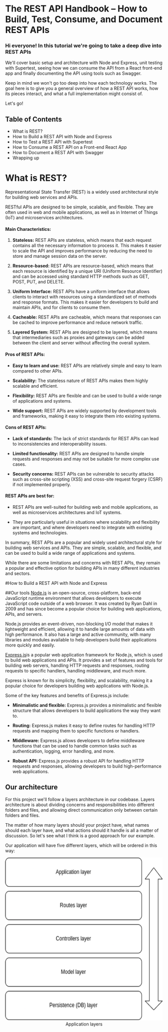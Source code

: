 # The REST API Handbook – How to Build, Test, Consume, and Document REST APIs

### Hi everyone! In this tutorial we're going to take a deep dive into REST APIs

We'll cover basic setup and architecture with Node and Express, unit testing with Supertest, seeing how we can consume the API from a React front-end app and finally documenting the API using tools such as Swagger.

Keep in mind we won't go too deep into how each technology works. The goal here is to give you a general overview of how a REST API works, how its pieces interact, and what a full implementation might consist of.

Let's go!

## Table of Contents

- What is REST?
- How to Build a REST API with Node and Express
- How to Test a REST API with Supertest
- How to Consume a REST API on a Front-end React App
- How to Document a REST API with Swagger
- Wrapping up

# What is REST?

Representational State Transfer (REST) is a widely used architectural style for building web services and APIs.

RESTful APIs are designed to be simple, scalable, and flexible. They are often used in web and mobile applications, as well as in Internet of Things (IoT) and microservices architectures.

#### Main Characteristics:

1. **Stateless:** REST APIs are stateless, which means that each request contains all the necessary information to process it. This makes it easier to scale the API and improves performance by reducing the need to store and manage session data on the server.

2. **Resource-based:** REST APIs are resource-based, which means that each resource is identified by a unique URI (Uniform Resource Identifier) and can be accessed using standard HTTP methods such as GET, POST, PUT, and DELETE.

3. **Uniform Interface:** REST APIs have a uniform interface that allows clients to interact with resources using a standardized set of methods and response formats. This makes it easier for developers to build and maintain APIs, and for clients to consume them.

4. **Cacheable:** REST APIs are cacheable, which means that responses can be cached to improve performance and reduce network traffic.

5. **Layered System:** REST APIs are designed to be layered, which means that intermediaries such as proxies and gateways can be added between the client and server without affecting the overall system.

#### Pros of REST APIs:

- **Easy to learn and use:** REST APIs are relatively simple and easy to learn compared to other APIs.

- **Scalability:** The stateless nature of REST APIs makes them highly scalable and efficient.

- **Flexibility:** REST APIs are flexible and can be used to build a wide range of applications and systems.

- **Wide support:** REST APIs are widely supported by development tools and frameworks, making it easy to integrate them into existing systems.

#### Cons of REST APIs:

- **Lack of standards:** The lack of strict standards for REST APIs can lead to inconsistencies and interoperability issues.

- **Limited functionality:** REST APIs are designed to handle simple requests and responses and may not be suitable for more complex use cases.

- **Security concerns:** REST APIs can be vulnerable to security attacks such as cross-site scripting (XSS) and cross-site request forgery (CSRF) if not implemented properly.

#### REST APIs are best for:

- REST APIs are well-suited for building web and mobile applications, as well as microservices architectures and IoT systems.

- They are particularly useful in situations where scalability and flexibility are important, and where developers need to integrate with existing systems and technologies.

In summary, REST APIs are a popular and widely used architectural style for building web services and APIs. They are simple, scalable, and flexible, and can be used to build a wide range of applications and systems.

While there are some limitations and concerns with REST APIs, they remain a popular and effective option for building APIs in many different industries and sectors.

#How to Build a REST API with Node and Express

##Our tools
[Node.js](https://nodejs.org/en) is an open-source, cross-platform, back-end JavaScript runtime environment that allows developers to execute JavaScript code outside of a web browser. It was created by Ryan Dahl in 2009 and has since become a popular choice for building web applications, APIs, and servers.

Node.js provides an event-driven, non-blocking I/O model that makes it lightweight and efficient, allowing it to handle large amounts of data with high performance. It also has a large and active community, with many libraries and modules available to help developers build their applications more quickly and easily.

[Express.js](https://expressjs.com/)is a popular web application framework for Node.js, which is used to build web applications and APIs. It provides a set of features and tools for building web servers, handling HTTP requests and responses, routing requests to specific handlers, handling middleware, and much more.

Express is known for its simplicity, flexibility, and scalability, making it a popular choice for developers building web applications with Node.js.

Some of the key features and benefits of Express.js include:

- **Minimalistic and flexible:** Express.js provides a minimalistic and flexible structure that allows developers to build applications the way they want to.

- **Routing:** Express.js makes it easy to define routes for handling HTTP requests and mapping them to specific functions or handlers.

- **Middleware:** Express.js allows developers to define middleware functions that can be used to handle common tasks such as authentication, logging, error handling, and more.

- **Robust API:** Express.js provides a robust API for handling HTTP requests and responses, allowing developers to build high-performance web applications.

## Our architecture

For this project we'll follow a layers architecture in our codebase. Layers architecture is about dividing concerns and responsibilities into different folders and files, and allowing direct communication only between certain folders and files.

The matter of how many layers should your project have, what names should each layer have, and what actions should it handle is all a matter of discussion. So let's see what I think is a good approach for our example.

Our application will have five different layers, which will be ordered in this way:

<p align="center">
  <img width="600" height="520" src="https://github.com/Michael-Wilburn/Pets-REST-API-/blob/main/architecture.png">
  Application layers
</p>
